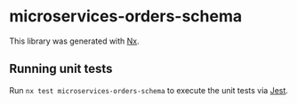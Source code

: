 # microservices-orders-schema

This library was generated with [Nx](https://nx.dev).

## Running unit tests

Run `nx test microservices-orders-schema` to execute the unit tests via [Jest](https://jestjs.io).
